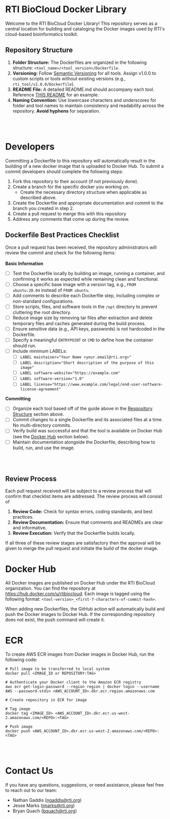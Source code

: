 # RTI BioCloud Docker Library

Welcome to the RTI BioCloud Docker Library! This repository serves as a central location for building and cataloging the Docker images used by RTI's cloud-based bioinformatics toolkit.

## Repository Structure

1. **Folder Structure:** The Dockerfiles are organized in the following structure: `<tool_name>/<tool_version>/Dockerfile`.
1. **Versioning:** Follow [Semantic Versioning](https://semver.org/) for all tools. Assign v1.0.0 to custom scripts or tools without existing versions (e.g., `rti_tool/v1.0.0/Dockerfile`).
1. **README File:** A detailed README.md should accompany each tool. Reference [THIS README](https://github.com/RTIInternational/biocloud_docker_tools/blob/master/cellranger/v7.2.0/README.md) for an example.
1. **Naming Convention:** Use lowercase characters and underscores for folder and tool names to maintain consistency and readability across the repository. **Avoid hyphens** for separation.


<br><br>

# Developers
Committing a Dockerfile to this repository will automatically result in the building of a new docker image that is uploaded to Docker Hub. To submit a commit developers should complete the following steps: 
1. Fork this repository to their account (if not previously done).
2. Create a branch for the specific docker you working on.
    * Create the necessary directory structure when applicable as described above.
4. Create the Dockerfile and appropriate documentation and commit to the branch you created in step 2.
5. Create a pull request to merge this with this repository
6. Address any comments that come up during the review.

## Dockerfile Best Practices Checklist
Once a pull request has been received, the repository administrators will review the commit and check for the following items:
<br><br>
**Basic Information**
- [ ] Test the Dockerfile locally by building an image, running a container, and confirming it works as expected while remaining clean and functional.
- [ ] Choose a specific base image with a version tag, e.g., `FROM ubuntu:20.04` instead of `FROM ubuntu`.
- [ ] Add comments to describe each Dockerfile step, including complex or non-standard configurations.
- [ ] Store scripts, files, and software tools in the `/opt` directory to prevent cluttering the root directory.
- [ ] Reduce image size by removing tar files after extraction and delete temporary files and caches generated during the build process.
- [ ] Ensure sensitive data (e.g., API keys, passwords) is not hardcoded in the Dockerfile.
- [ ] Specify a meaningful `ENTRYPOINT` or `CMD` to define how the container should run.
- [ ] Include minimum LABELs:
  - [ ] `LABEL maintainer="Your Name <your.email@rti.org>"`
  - [ ] `LABEL description="Short description of the purpose of this image"`
  - [ ] `LABEL software-website="https://example.com"`
  - [ ] `LABEL software-version="1.0"`
  - [ ] `LABEL license="https://www.example.com/legal/end-user-software-license-agreement"`

**Committing**
- [ ] Organize each tool based off of the guide above in the [Respository Structure](#repository-structure) section above.
- [ ] Commit changes to a single Dockerfile and its associated files at a time. No multi-directory commits.
- [ ] Verify build was successful and that the tool is available on Docker Hub (see the [Docker Hub](#docker-hub) section below). 
- [ ] Maintain documentation alongside the Dockerfile, describing how to build, run, and use the image.

<br><br>

## Review Process
Each pull request received will be subject to a review process that will confirm that checklist items are addressed. The review process will consist of 
1. **Review Code:** Check for syntax errors, coding standards, and best practices.
2. **Review Documentation:** Ensure that comments and READMEs are clear and informative.
3. **Review Execution:** Verify that the Dockerfile builds locally.

If all three of these review stages are satisfactory then the approval will be given to merge the pull request and initiate the build of the docker image. 

# Docker Hub

All Docker images are published on Docker Hub under the RTI BioCloud organization. You can find the repository at https://hub.docker.com/u/rtibiocloud. Each image is tagged using the following format: `<tool-version>_<first-7-characters-of-commit-hash>`.

When adding new Dockerfiles, the GitHub action will automatically build and push the Docker images to Docker Hub. If the corresponding repository does not exist, the push command will create it.
# ECR

To create AWS ECR images from Docker images in Docker Hub, run the following code:
``` shell
# Pull image to be transferred to local system
docker pull <IMAGE_ID or REPOSITORY:TAG>

# Authenticate your Docker client to the Amazon ECR registry
aws ecr get-login-password --region region | docker login --username AWS --password-stdin <AWS_ACCOUNT_ID>.dkr.ecr.region.amazonaws.com

# Create repository in ECR for image

# Tag image
docker tag <IMAGE_ID> <AWS_ACCOUNT_ID>.dkr.ecr.us-west-2.amazonaws.com/<REPO>:<TAG>

# Push image
docker push <AWS_ACCOUNT_ID>.dkr.ecr.us-west-2.amazonaws.com/<REPO>:<TAG>
```
<br><br>

# Contact Us

If you have any questions, suggestions, or need assistance, please feel free to reach out to our team:

- Nathan Gaddis (ngaddis@rti.org)
- Jesse Marks (jmarks@rti.org)
- Bryan Quach (bquach@rti.org)
